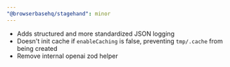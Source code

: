 ```yaml
---
"@browserbasehq/stagehand": minor
---
```


- Adds structured and more standardized JSON logging
- Doesn't init cache if `enableCaching` is false, preventing `tmp/.cache` from being created
- Remove internal openai zod helper
